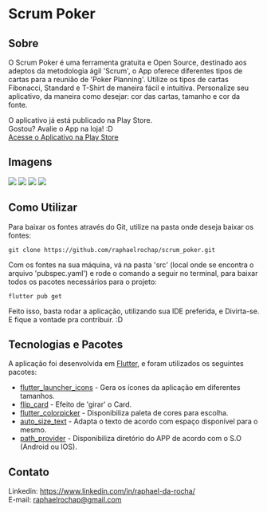 # Scrum Poker

## Sobre

O Scrum Poker é uma ferramenta gratuita e Open Source, destinado aos adeptos da metodologia ágil 'Scrum', o App oferece diferentes tipos de cartas para a reunião de 'Poker Planning'.
Utilize os tipos de cartas Fibonacci, Standard e T-Shirt de maneira fácil e intuitiva.
Personalize seu aplicativo, da maneira como desejar: cor das cartas, tamanho e cor da fonte.

O aplicativo já está publicado na Play Store.<br/>
Gostou? Avalie o App na loja! :D<br/>
[Acesse o Aplicativo na Play Store](https://play.google.com/store/apps/details?id=com.raphael.rocha.scrum_poker)

## Imagens

![](https://play-lh.googleusercontent.com/KHpyKzoQ0oKeqD5I0KjDzyX78WFN0eWVk6k7aZc1SASuXKKHMdyQk3oTgQ3ZsKtGIA=w720-h310-rw)
![](https://play-lh.googleusercontent.com/OL63xir_oGl1IiR3lxAycMfDJmS9r6pl4SWsBVW3Qn4g0Kll6QKZ66vlRYWYAb9UKg_j=w720-h310-rw)
![](https://play-lh.googleusercontent.com/Wda-WvhbLjwKM4AbGvrGovD-vPQ-w9pfimjt7Ditx0fRTQXZa4zV6SgNTkdy9q38KR4=w720-h310-rw)
![](https://play-lh.googleusercontent.com/Nw3i27Syri9PwfUgmmLck4g6I8atoZ_Cd4JiBS7JV8LXutYR8-MiZ_k3AL26AEb_B2U=w720-h310-rw)

## Como Utilizar

Para baixar os fontes através do Git, utilize na pasta onde deseja baixar os fontes:
```
git clone https://github.com/raphaelrochap/scrum_poker.git
```

Com os fontes na sua máquina, vá na pasta 'src' (local onde se encontra o arquivo 'pubspec.yaml') e rode o comando a seguir no terminal, para baixar todos os pacotes necessários para o projeto:
```
flutter pub get
```

Feito isso, basta rodar a aplicação, utilizando sua IDE preferida, e Divirta-se.
E fique a vontade pra contribuir. :D

## Tecnologias e Pacotes

A aplicação foi desenvolvida em [Flutter](https://github.com/flutter/flutter), e foram utilizados os seguintes pacotes:
* [flutter_launcher_icons](https://pub.dev/packages/flutter_launcher_icons) - Gera os ícones da aplicação em diferentes tamanhos.
* [flip_card](https://pub.dev/packages/flip_card) - Efeito de 'girar' o Card.
* [flutter_colorpicker](https://pub.dev/packages/flutter_colorpicker) - Disponibiliza paleta de cores para escolha.
* [auto_size_text](https://pub.dev/packages/auto_size_text) - Adapta o texto de acordo com espaço disponível para o mesmo.
* [path_provider](https://pub.dev/packages/path_provider) - Disponibiliza diretório do APP de acordo com o S.O (Android ou IOS).

## Contato

Linkedin: https://www.linkedin.com/in/raphael-da-rocha/<br/>
E-mail: raphaelrochap@gmail.com
